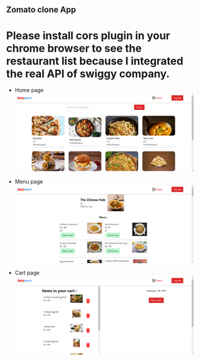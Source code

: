 ## Zomato clone App

# Please install cors plugin in your chrome browser to see the restaurant list because I integrated the real API of swiggy company.

- Home page
  <img src="./public/readme/restaurant page.png" width="600"/>

- Menu page
  <img src="./public/readme/menu page.png" width="600"/>

- Cart page
  <img src="./public/readme/cart-page.png" width="600"/>
